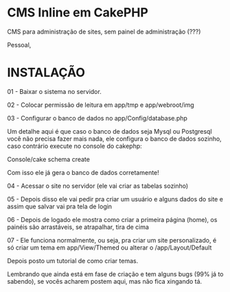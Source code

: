 CMS Inline em CakePHP
==================

CMS para administração de sites, sem painel de administração (???)

Pessoal,

INSTALAÇÃO
==================


01 - Baixar o sistema no servidor.

02 - Colocar permissão de leitura em app/tmp e app/webroot/img

03 - Configurar o banco de dados no app/Config/database.php

Um detalhe aqui é que caso o banco de dados seja Mysql ou Postgresql você não precisa fazer mais nada, ele configura o banco de dados sozinho, caso contrário execute no console do cakephp:

Console/cake schema create

Com isso ele já gera o banco de dados corretamente!

04 - Acessar o site no servidor (ele vai criar as tabelas sozinho)

05 - Depois disso ele vai pedir pra criar um usuário e alguns dados do site e assim que salvar vai pra tela de login

06 - Depois de logado ele mostra como criar a primeira página (home), os painéis são arrastáveis, se atrapalhar, tira de cima

07 - Ele funciona normalmente, ou seja, pra criar um site personalizado, é só criar um tema em app/View/Themed ou alterar o /app/Layout/Default

Depois posto um tutorial de como criar temas.

Lembrando que ainda está em fase de criação e tem alguns bugs (99% já to sabendo), se vocês acharem postem aqui, mas não fica xingando tá.
